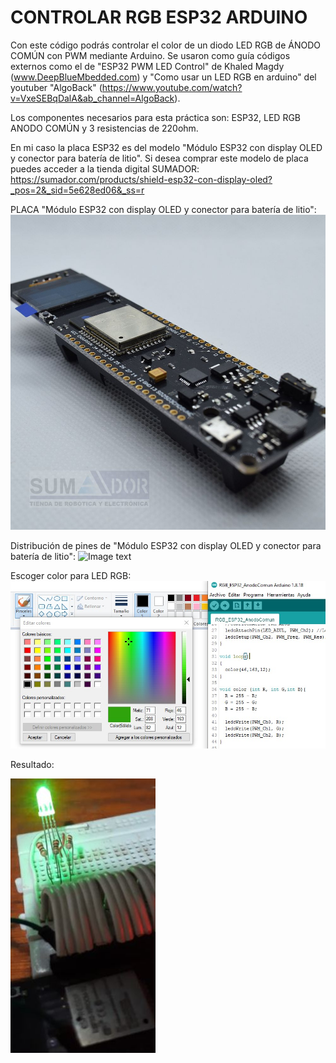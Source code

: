 # CONTROLAR RGB ESP32 ARDUINO
Con este código podrás controlar el color de un diodo LED RGB de ÁNODO COMÚN con PWM mediante Arduino. Se usaron como guía códigos externos como el de "ESP32 PWM LED Control" de Khaled Magdy (www.DeepBlueMbedded.com) y "Como usar un LED RGB en arduino" del youtuber "AlgoBack" (https://www.youtube.com/watch?v=VxeSEBqDalA&ab_channel=AlgoBack).

Los componentes necesarios para esta práctica son:  ESP32, LED RGB ANODO COMÚN y 3 resistencias de 220ohm.

En mi caso la placa ESP32 es del modelo "Módulo ESP32 con display OLED y conector para batería de litio". Si desea comprar este modelo de placa puedes acceder a la tienda digital SUMADOR: https://sumador.com/products/shield-esp32-con-display-oled?_pos=2&_sid=5e628ed06&_ss=r

PLACA "Módulo ESP32 con display OLED y conector para batería de litio":
![Image text](https://github.com/JoseEscorcia/CONTROLAR_RGB_ESP32_ARDUINO/blob/main/Imagen125_2048x2048.jpg)

Distribución de pines de "Módulo ESP32 con display OLED y conector para batería de litio":
![Image text](https://github.com/JoseEscorcia/CONTROLAR_RGB_ESP32_ARDUINO/blob/main/distribuci%C3%B3n%20pines%20esp32.JPG)

Escoger color para LED RGB:
![Image text](https://github.com/JoseEscorcia/CONTROLAR_RGB_ESP32_ARDUINO/blob/main/Extracto1.jpeg)

Resultado:

![Image text](https://github.com/JoseEscorcia/CONTROLAR_RGB_ESP32_ARDUINO/blob/main/Extracto2.JPG)



